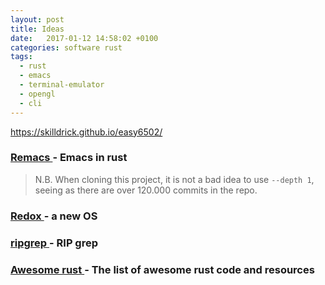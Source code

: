 ```yaml
---
layout: post
title: Ideas
date:   2017-01-12 14:58:02 +0100
categories: software rust
tags:
  - rust
  - emacs
  - terminal-emulator
  - opengl
  - cli
---
```


https://skilldrick.github.io/easy6502/

### [ Remacs ][remacs-gh] - Emacs in rust

> N.B. When cloning this project, it is not a bad idea to use `--depth 1`, seeing as there are over 120.000 commits in the repo.

### [ Redox ][redox-gh] - a new OS

### [ ripgrep ][rg-gh] - RIP grep

### [ Awesome rust ][rust-awesome] - The list of awesome rust code and resources

[remacs-gh]: https://github.com/Wilfred/remacs
[rg-gh]: https://github.com/BurntSushi/ripgrep
[redox-gh]: https://github.com/redox-os/redox
[rust-awesome]: https://github.com/kud1ing/awesome-rust
